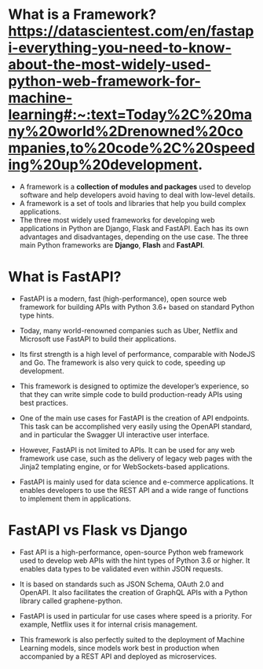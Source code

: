 # What is a Framework? https://datascientest.com/en/fastapi-everything-you-need-to-know-about-the-most-widely-used-python-web-framework-for-machine-learning#:~:text=Today%2C%20many%20world%2Drenowned%20companies,to%20code%2C%20speeding%20up%20development.

- A framework is a **collection of modules and packages** used to develop software and help developers avoid having to deal with low-level details.
- A framework is a set of tools and libraries that help you build complex applications.
- The three most widely used frameworks for developing web applications in Python are Django, Flask and FastAPI. Each has its own advantages and disadvantages, depending on the use case. The three main Python frameworks are **Django**, **Flash** and **FastAPI**.

# What is FastAPI?

- FastAPI is a modern, fast (high-performance), open source web framework for building APIs with Python 3.6+ based on standard Python type hints.
- Today, many world-renowned companies such as Uber, Netflix and Microsoft use FastAPI to build their applications.

- Its first strength is a high level of performance, comparable with NodeJS and Go. The framework is also very quick to code, speeding up development.

- This framework is designed to optimize the developer’s experience, so that they can write simple code to build production-ready APIs using best practices.

- One of the main use cases for FastAPI is the creation of API endpoints. This task can be accomplished very easily using the OpenAPI standard, and in particular the Swagger UI interactive user interface.

- However, FastAPI is not limited to APIs. It can be used for any web framework use case, such as the delivery of legacy web pages with the Jinja2 templating engine, or for WebSockets-based applications.

- FastAPI is mainly used for data science and e-commerce applications. It enables developers to use the REST API and a wide range of functions to implement them in applications.

# FastAPI vs Flask vs Django

- Fast API is a high-performance, open-source Python web framework used to develop web APIs with the hint types of Python 3.6 or higher. It enables data types to be validated even within JSON requests.

- It is based on standards such as JSON Schema, OAuth 2.0 and OpenAPI. It also facilitates the creation of GraphQL APIs with a Python library called graphene-python.

- FastAPI is used in particular for use cases where speed is a priority. For example, Netflix uses it for internal crisis management.

- This framework is also perfectly suited to the deployment of Machine Learning models, since models work best in production when accompanied by a REST API and deployed as microservices.

